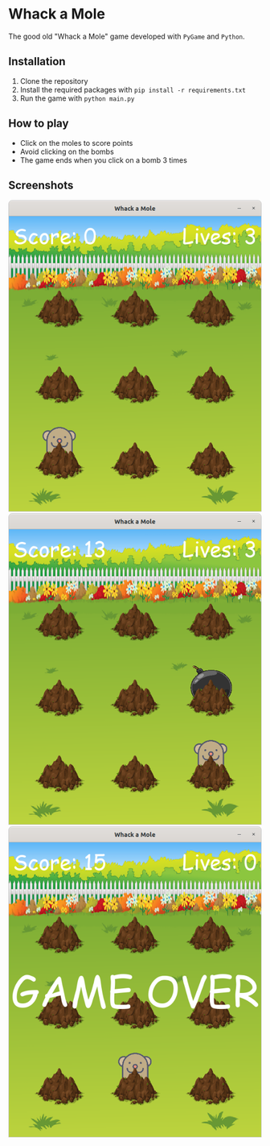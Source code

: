 # Whack a Mole

The good old "Whack a Mole" game developed with `PyGame` and `Python`.

## Installation

1. Clone the repository
2. Install the required packages with `pip install -r requirements.txt`
3. Run the game with `python main.py`


## How to play

- Click on the moles to score points
- Avoid clicking on the bombs
- The game ends when you click on a bomb 3 times

## Screenshots

<img src="./screenshots/1.png" alt="Game Start">
<img src="./screenshots/2.png" alt="Game Play">
<img src="./screenshots/3.png" alt="Game Over">


